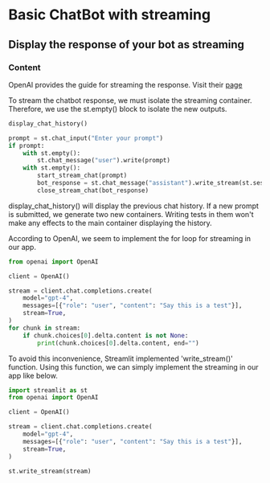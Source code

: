 # Basic ChatBot with streaming

## Display the response of your bot as streaming

### Content

OpenAI provides the guide for streaming the response. Visit their [page](https://platform.openai.com/docs/api-reference/streaming)

To stream the chatbot response, we must isolate the streaming container. Therefore, we use the st.empty() block to isolate the new outputs.

```python
display_chat_history()

prompt = st.chat_input("Enter your prompt")
if prompt:
    with st.empty():
        st.chat_message("user").write(prompt)
    with st.empty():
        start_stream_chat(prompt)
        bot_response = st.chat_message("assistant").write_stream(st.session_state.stream)
        close_stream_chat(bot_response)
```

display_chat_history() will display the previous chat history.
If a new prompt is submitted, we generate two new containers. Writing tests in them won't make any effects to the main container displaying the history.

According to OpenAI, we seem to implement the for loop for streaming in our app.

```python
from openai import OpenAI

client = OpenAI()

stream = client.chat.completions.create(
    model="gpt-4",
    messages=[{"role": "user", "content": "Say this is a test"}],
    stream=True,
)
for chunk in stream:
    if chunk.choices[0].delta.content is not None:
        print(chunk.choices[0].delta.content, end="")
```

To avoid this inconvenience, Streamlit implemented 'write_stream()' function.
Using this function, we can simply implement the streaming in our app like below.

```python
import streamlit as st
from openai import OpenAI

client = OpenAI()

stream = client.chat.completions.create(
    model="gpt-4",
    messages=[{"role": "user", "content": "Say this is a test"}],
    stream=True,
)

st.write_stream(stream)
```

